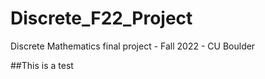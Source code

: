 # Discrete_F22_Project
Discrete Mathematics final project - Fall 2022 - CU Boulder

##This is a test
